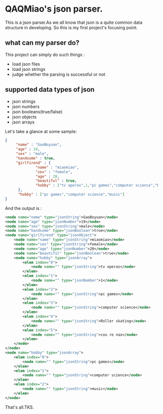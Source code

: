 # QAQMiao's json parser.


This is a json parser.As we all know that json is a quite common data structure in developing.
So this is my first project's focusing point.

## what can my parser do?
This project can simply do such things : 
- load json files
- load json strings
- judge whether the parsing is successful or not

## supported data types of json

- json strings
- json numbers
- json booleans(true/false)
- json objects
- json arrays

Let's take a glance at some sample:
```json
{
     "name" : "GaoBoyuan",
     "age" : 19,
     "sex" : "male",
     "handsome" : true,
     "girlfirend" : {
              "name" : "miaomiao",
              "sex" : "female",
              "age" : 20,
              "beautiful" : true,
              "hobby" : ["tv operas",1,"pc games","computer science","Roller skating","cou re nao"]
      },
      "hobby" : ["pc games","computer science","music"]
}
```

And the output is :

```xml
<node name="name" type="jsonString">GaoBoyuan</node>
<node name="age" type="jsonNumber">19</node>
<node name="sex" type="jsonString">male</node>
<node name="handsome" type="jsonBoolean">true</node>
<node name="girlfirend" type="jsonObject">
	<node name="name" type="jsonString">miaomiao</node>
	<node name="sex" type="jsonString">female</node>
	<node name="age" type="jsonNumber">20</node>
	<node name="beautiful" type="jsonBoolean">true</node>
	<node name="hobby" type="jsonArray">
		<elem index="0">
			<node name="" type="jsonString">tv operas</node>
		</elem>
		<elem index="1">
			<node name="" type="jsonNumber">1</node>
		</elem>
		<elem index="2">
			<node name="" type="jsonString">pc games</node>
		</elem>
		<elem index="3">
			<node name="" type="jsonString">computer science</node>
		</elem>
		<elem index="4">
			<node name="" type="jsonString">Roller skating</node>
		</elem>
		<elem index="5">
			<node name="" type="jsonString">cou re nao</node>
		</elem>
	</node>
</node>
<node name="hobby" type="jsonArray">
	<elem index="0">
		<node name="" type="jsonString">pc games</node>
	</elem>
	<elem index="1">
		<node name="" type="jsonString">computer science</node>
	</elem>
	<elem index="2">
		<node name="" type="jsonString">music</node>
	</elem>
</node>

```

That's all.TKS.
